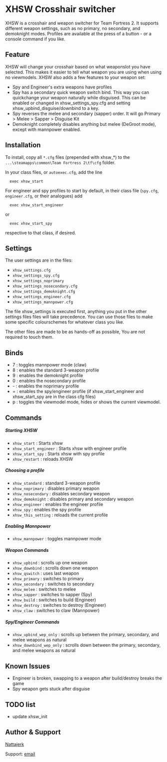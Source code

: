 # XHSW Crosshair switcher
XHSW is a crosshair and weapon switcher for Team Fortress 2.
It supports different weapon settings, such as no primary, no secondary, and demoknight modes. Profiles are available at the press of a button - or a console command if you like.


## Feature
XHSW will change your crosshair based on what weaponslot you have selected. This makes it easier to tell what weapon you are using when using no viewmodels. XHSW also adds a few features to your weapon set:

- Spy and Engineer's extra weapons have profiles
- Spy has a secondary quick weapon switch bind. This way you can quickchange your weapon naturally while disguised. This can be enabled or changed in xhsw_settings_spy.cfg and setting xhsw_upbind_disguise/downbind to a key.
- Spy reverses the melee and secondary (sapper) order. It will go Primary > Melee > Sapper > Disguise Kit
- Demoknight completely disables anything but melee (DeGroot mode), except with mannpower enabled.

## Installation
To install, copy all `*.cfg` files (prepended with xhsw_*) to the `...\steamapps\common\Team Fortress 2\tf\cfg` folder.

In your class files, or `autoexec.cfg`, add the line
```
  exec xhsw_start
```

For engineer and spy profiles to start by default, in their class file (`spy.cfg`, `engineer.cfg`, or their analogues) add
```
  exec xhsw_start_engineer
```
or
```
  exec xhsw_start_spy
```
respective to that class, if desired.

## Settings
The user settings are in the files:
- `xhsw_settings.cfg`
- `xhsw_settings_spy.cfg`
- `xhsw_settings_noprimary`
- `xhsw_settings_nosecondary.cfg`
- `xhsw_settings_demoknight.cfg`
- `xhsw_settings_engineer.cfg`
- `xhsw_settings_mannpower.cfg`

The file xhsw_settings is executed first, anything you put in the other settings files files will take precedence. You can use those files to make some specific colourschemes for whatever class you like.

The other files are made to be as hands-off as possible, You are not required to touch them.

## Binds
- 7 : toggles mannpower mode (claw)
- 8 : enables the standard 3-weapon profile
- 9 : enables the demoknight profile
- 0 : enables the nosecondary profile
- \- : enables the noprimary profile
- = : enables the spy/engineer profile (if xhsw_start_engineer and xhsw_start_spy are in the class cfg files)
- p : toggles the viewmodel mode, hides or shows the current viewmodel.

## Commands
##### Starting XHSW
- `xhsw_start` : Starts xhsw
- `xhsw_start_engineer` : Starts xhsw with engineer profile
- `xhsw_start_spy` : Starts xhsw with spy profile
- `xhsw_restart` : reloads XHSW

##### Choosing a profile
- `xhsw_standard` : standard 3-weapon profile
- `xhsw_noprimary` : disables primary weapon
- `xhsw_nosecondary` : disables secondary weapon
- `xhsw_demoknight` : disables primary and secondary weapon
- `xhsw_engineer` : enables the engineer profile
- `xhsw_spy` : enables the spy profile
- `xhsw_this_setting` : reloads the current profile

##### Enabling Mannpower
- `xhsw_mannpower` : toggles mannpower mode

##### Weapon Commands
- `xhsw_upbind` : scrolls up one weapon
- `xhsw_downbind` : scrolls down one weapon
- `xhsw_qswitch` : uses last weapon
- `xhsw_primary` : switches to primary
- `xhsw_secondary` : switches to secondary
- `xhsw_melee` : switches to melee
- `xhsw_sapper` : switches to sapper (Spy)
- `xhsw_build` : switches to build (Engineer)
- `xhsw_destroy` : switches to destroy (Engineer)
- `xhsw_claw` : switches to claw (Mannpower)

##### Spy/Engineer Commands
- `xhsw_upbind_wep_only` : scrolls up between the primary, secondary, and melee weapons as natural
- `xhsw_downbind_wep_only` : scrolls down between the primary, secondary, and melee weapons as natural

## Known Issues
- Engineer is broken, swapping to a weapon after build/destroy breaks the game
- Spy weapon gets stuck after disguise

## TODO list
- update xhsw_init

## Author & Support
[Nattajerk](https://steamcommunity.com/id/nattajerk/)

Support: [email](mailto:nattakorps@gmail.com)
